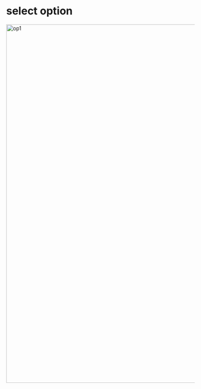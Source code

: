 # select option
<img width="960" alt="op1" src="https://user-images.githubusercontent.com/59719836/154551924-1ff8438d-deea-44a6-97d0-7d48c66967da.png">
